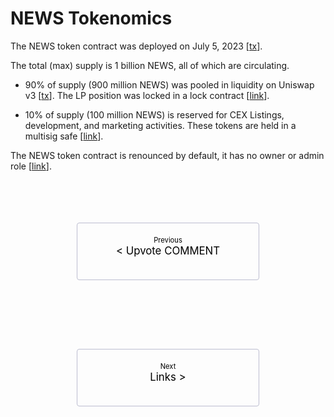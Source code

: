 # NEWS Tokenomics

<style>
    .pagination-nav {
        display: flex;
        justify-content: center;
        flex-wrap: wrap;
    }

    .pagination-nav__link {
        display: inline-block;
        padding: 20px;
        text-decoration: none;
        background: transparent;
        color: black;
        width: 250px;
        height: 50px;
        border: 1px solid #bcbdd0;
        border-radius: 4px;
        text-align: center;
        margin-bottom: 10px;
    }

    .pagination-nav__sublabel {
        font-size: 0.8em;
    }

    .pagination-nav__label {
        font-size: 1.2em;
    }

    @media screen and (min-width: 769px) {
        .pagination-nav {
            gap: 100px;
        }
    }

    @media screen and (max-width: 768px) {
        .pagination-nav__link {
            width: 100%;
        }
    }
</style>

The NEWS token contract was deployed on July 5, 2023 [<a href="https://etherscan.io/tx/0xc50c1e61b63e27fd6a6ab69a6f084aab5f6799264895e726aeed622aee7e0ab1" target="_blank" rel="noopener noreferrer">tx</a>].

The total (max) supply is 1 billion NEWS, all of which are circulating. 

- 90% of supply (900 million NEWS) was pooled in liquidity on Uniswap v3 [<a href="https://etherscan.io/tx/0x4d50ac4254ae56788b972231dd879414d7ad71c0286811d161614a0f3621249b" target="_blank" rel="noopener noreferrer">tx</a>]. The LP position was locked in a lock contract [<a href="https://etherscan.io/address/0x559467c08ff2f1d9f85e7fb379d7f8821545488d#code" target="_blank" rel="noopener noreferrer">link</a>].

- 10% of supply (100 million NEWS) is reserved for CEX Listings, development, and marketing activities. These tokens are held in a multisig safe [<a href="https://etherscan.io/address/0xf9410ce738716451dc5340e692f4a61e886252d3#code" target="_blank" rel="noopener noreferrer">link</a>].

The NEWS token contract is renounced by default, it has no owner or admin role [<a href="https://etherscan.io/token/0x7a9d1dc2e94770c28862746bbab112de29a07683#code" target="_blank" rel="noopener noreferrer">link</a>].

<br>


<br>
<br>
<br>


<div class="pagination-nav">
    <a class="pagination-nav__link prev" href="upvoting-a-comment.md">
        <div class="pagination-nav__sublabel">Previous</div>
        <div class="pagination-nav__label">< Upvote COMMENT</div>
    </a>
    <a class="pagination-nav__link next" href="links.md">
        <div class="pagination-nav__sublabel">Next</div>
        <div class="pagination-nav__label">Links ></div>
    </a>
</div>